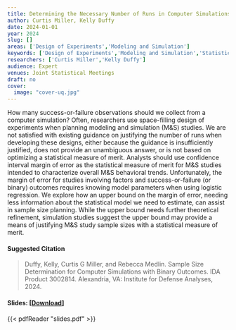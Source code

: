 ```yaml
---
title: Determining the Necessary Number of Runs in Computer Simulations with Binary Outcomes
author: Curtis Miller, Kelly Duffy
date: 2024-01-01
year: 2024
slug: []
areas: ['Design of Experiments','Modeling and Simulation']
keywords: ['Design of Experiments','Modeling and Simulation','Statistics','Space-Filling Designs']
researchers: ['Curtis Miller','Kelly Duffy']
audience: Expert
venues: Joint Statistical Meetings
draft: no
cover:
  image: "cover-uq.jpg"
---
```




How many success-or-failure observations should we collect from a computer simulation? Often, researchers use space-filling design of experiments when planning modeling and simulation (M&S) studies. We are not satisfied with existing guidance on justifying the number of runs when developing these designs, either because the guidance is insufficiently justified, does not provide an unambiguous answer, or is not based on optimizing a statistical measure of merit. Analysts should use confidence interval margin of error as the statistical measure of merit for M&S studies intended to characterize overall M&S behavioral trends. Unfortunately, the margin of error for studies involving factors and success-or-failure (or binary) outcomes requires knowing model parameters when using logistic regression. We explore how an upper bound on the margin of error, needing less information about the statistical model we need to estimate, can assist in sample size planning. While the upper bound needs further theoretical refinement, simulation studies suggest the upper bound may provide a means of justifying M&S study sample sizes with a statistical measure of merit.

#### Suggested Citation
> Duffy, Kelly, Curtis G Miller, and Rebecca Medlin. Sample Size Determination for Computer Simulations with Binary Outcomes. IDA Product 3002814. Alexandria, VA: Institute for Defense Analyses, 2024.

#### Slides: [[Download](slides.pdf)]
{{< pdfReader "slides.pdf" >}}




